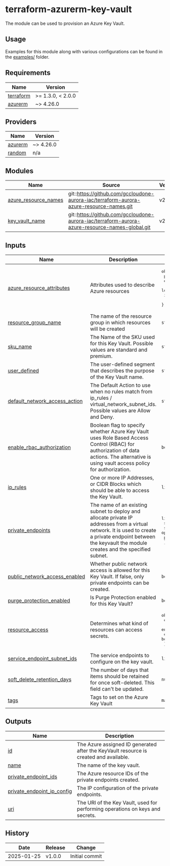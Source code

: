 # terraform-azurerm-key-vault

The module can be used to provision an Azure Key Vault.

## Usage

Examples for this module along with various configurations can be found in the [examples/](examples/) folder.

<!-- BEGIN_TF_DOCS -->
## Requirements

| Name | Version |
|------|---------|
| <a name="requirement_terraform"></a> [terraform](#requirement\_terraform) | >= 1.3.0, < 2.0.0 |
| <a name="requirement_azurerm"></a> [azurerm](#requirement\_azurerm) | ~> 4.26.0 |

## Providers

| Name | Version |
|------|---------|
| <a name="provider_azurerm"></a> [azurerm](#provider\_azurerm) | ~> 4.26.0 |
| <a name="provider_random"></a> [random](#provider\_random) | n/a |

## Modules

| Name | Source | Version |
|------|--------|---------|
| <a name="module_azure_resource_names"></a> [azure\_resource\_names](#module\_azure\_resource\_names) | git::https://github.com/gccloudone-aurora-iac/terraform-aurora-azure-resource-names.git | v2.0.0 |
| <a name="module_key_vault_name"></a> [key\_vault\_name](#module\_key\_vault\_name) | git::https://github.com/gccloudone-aurora-iac/terraform-aurora-azure-resource-names-global.git | v2.0.0 |

## Inputs

| Name | Description | Type | Default | Required |
|------|-------------|------|---------|:--------:|
| <a name="input_azure_resource_attributes"></a> [azure\_resource\_attributes](#input\_azure\_resource\_attributes) | Attributes used to describe Azure resources | <pre>object({<br>    project     = string<br>    environment = string<br>    location    = optional(string, "Canada Central")<br>    instance    = number<br>  })</pre> | n/a | yes |
| <a name="input_resource_group_name"></a> [resource\_group\_name](#input\_resource\_group\_name) | The name of the resource group in which resources will be created | `string` | n/a | yes |
| <a name="input_sku_name"></a> [sku\_name](#input\_sku\_name) | The Name of the SKU used for this Key Vault. Possible values are standard and premium. | `string` | n/a | yes |
| <a name="input_user_defined"></a> [user\_defined](#input\_user\_defined) | The user-defined segment that describes the purpose of the Key Vault name. | `string` | n/a | yes |
| <a name="input_default_network_access_action"></a> [default\_network\_access\_action](#input\_default\_network\_access\_action) | The Default Action to use when no rules match from ip\_rules / virtual\_network\_subnet\_ids. Possible values are Allow and Deny. | `string` | `"Deny"` | no |
| <a name="input_enable_rbac_authorization"></a> [enable\_rbac\_authorization](#input\_enable\_rbac\_authorization) | Boolean flag to specify whether Azure Key Vault uses Role Based Access Control (RBAC) for authorization of data actions. The alternative is using vault access policy for authorization. | `bool` | `false` | no |
| <a name="input_ip_rules"></a> [ip\_rules](#input\_ip\_rules) | One or more IP Addresses, or CIDR Blocks which should be able to access the Key Vault. | `list(string)` | `[]` | no |
| <a name="input_private_endpoints"></a> [private\_endpoints](#input\_private\_endpoints) | The name of an existing subnet to deploy and allocate private IP addresses from a virtual network. It is used to create a private endpoint between the keyvault the module creates and the specified subnet. | <pre>list(object({<br>    sub_resource_name   = string<br>    subnet_id           = optional(string)<br>    private_dns_zone_id = string<br>  }))</pre> | `[]` | no |
| <a name="input_public_network_access_enabled"></a> [public\_network\_access\_enabled](#input\_public\_network\_access\_enabled) | Whether public network access is allowed for this Key Vault. If false, only private endpoints can be created. | `bool` | `false` | no |
| <a name="input_purge_protection_enabled"></a> [purge\_protection\_enabled](#input\_purge\_protection\_enabled) | Is Purge Protection enabled for this Key Vault? | `bool` | `true` | no |
| <a name="input_resource_access"></a> [resource\_access](#input\_resource\_access) | Determines what kind of resources can access secrets. | <pre>object({<br>    enabled_for_deployment          = bool<br>    enabled_for_template_deployment = bool<br>    enabled_for_disk_encryption     = bool<br>  })</pre> | <pre>{<br>  "enabled_for_deployment": false,<br>  "enabled_for_disk_encryption": false,<br>  "enabled_for_template_deployment": false<br>}</pre> | no |
| <a name="input_service_endpoint_subnet_ids"></a> [service\_endpoint\_subnet\_ids](#input\_service\_endpoint\_subnet\_ids) | The service endpoints to configure on the key vault. | `list(string)` | `[]` | no |
| <a name="input_soft_delete_retention_days"></a> [soft\_delete\_retention\_days](#input\_soft\_delete\_retention\_days) | The number of days that items should be retained for once soft-deleted. This field can't be updated. | `number` | `7` | no |
| <a name="input_tags"></a> [tags](#input\_tags) | Tags to set on the Azure Key Vault | `map(string)` | `{}` | no |

## Outputs

| Name | Description |
|------|-------------|
| <a name="output_id"></a> [id](#output\_id) | The Azure assigned ID generated after the KeyVault resource is created and available. |
| <a name="output_name"></a> [name](#output\_name) | The name of the key vault. |
| <a name="output_private_endpoint_ids"></a> [private\_endpoint\_ids](#output\_private\_endpoint\_ids) | The Azure resource IDs of the private endpoints created. |
| <a name="output_private_endpoint_ip_config"></a> [private\_endpoint\_ip\_config](#output\_private\_endpoint\_ip\_config) | The IP configuration of the private endpoints. |
| <a name="output_uri"></a> [uri](#output\_uri) | The URI of the Key Vault, used for performing operations on keys and secrets. |
<!-- END_TF_DOCS -->

## History

| Date       | Release     | Change                                                                        |
| -----------| ------------| ----------------------------------------------------------------------------- |
| 2025-01-25 | v1.0.0      | Initial commit                                                                |
